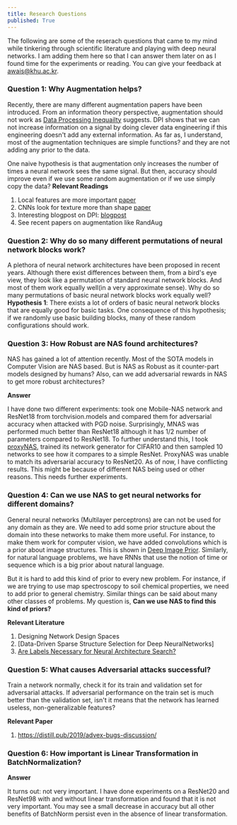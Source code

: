 ```yaml
---
title: Research Questions
published: True
---
```


The following are some of the reserach questions that came to my mind while tinkering through scientific literature and playing with deep neural networks. I am adding them here so that I can answer them later on as I found time for the experiments or reading. You can give your feedback at awais@khu.ac.kr. 

### Question 1: Why Augmentation helps?
Recently, there are many different augmentation papers have been introduced. From an information theory perspective, augmentation should not work as [Data Processing Inequailty](https://en.wikipedia.org/wiki/Data_processing_inequality) suggests. DPI shows that we can not increase information on a signal by doing clever data engineering if this engineering doesn't add any external information. As far as, I understand, most of the augmentation techniques are simple functions? and they are not adding any prior to the data.

One naive hypothesis is that augmentation only increases the number of times a neural network sees the same signal. But then, accuracy should improve even if we use some random augmentation or if we use simply copy the data? 
**Relevant Readings**
1. Local features are more important [paper](https://openreview.net/forum?id=SkfMWhAqYQ) 
2. CNNs look for texture more than shape [paper](https://openreview.net/forum?id=Bygh9j09KX)
3. Interesting blogpost on DPI: [blogpost](https://medium.com/@akelleh/the-data-processing-inequality-da242b40800b)
4. See recent papers on augmentation like RandAug

### Question 2: Why do so many different permutations of neural network blocks work?
A plethora of neural network architectures have been proposed in recent years. Although there exist differences between them, from a bird's eye view, they look like a permutation of standard neural network blocks. And most of them work equally well(in a very approximate sense). Why do so many permutations of basic neural network blocks work equally well?
**Hypothesis 1**: There exists a lot of orders of basic neural network blocks that are equally good for basic tasks. One consequence of this hypothesis; if we randomly use basic building blocks, many of these random configurations should work. 

### Question 3: How Robust are NAS found architectures? 
NAS has gained a lot of attention recently. Most of the SOTA models in Computer Vision are NAS based. But is NAS as Robust as it counter-part models designed by humans? Also, can we add adversarial rewards in NAS to get more robust architectures? 

**Answer**

 I have done two different experiments: took one Mobile-NAS network and ResNet18 from torchvision.models and compared them for adversarial accuracy when attacked with PGD noise. Surprisingly, MNAS was performed much better than ResNet18 although it has 1/2 number of parameters compared to ResNet18. To further understand this, I took [proxyNAS](https://arxiv.org/abs/1802.03268), trained its network generator for CIFAR10 and then sampled 10 networks to see how it compares to a simple ResNet. ProxyNAS was unable to match its adversarial accuracy to ResNet20. As of now, I have conflicting results. This might be because of different NAS being used or other reasons. This needs further experiments. 

### Question 4: Can we use NAS to get neural networks for different domains? 
General neural networks (Multilayer perceptrons) are can not be used for any domain as they are. We need to add some prior structure about the domain into these networks to make them more useful. For instance, to make them work for computer vision, we have added convolutions which is a prior about image structures. This is shown in [Deep Image Prior](https://dmitryulyanov.github.io/deep_image_prior). Similarly, for natural language problems, we have RNNs that use the notion of time or sequence which is a big prior about natural language. 

But it is hard to add this kind of prior to every new problem. For instance, if we are trying to use map spectroscopy to soil chemical properties, we need to add prior to general chemistry. Similar things can be said about many other classes of problems. My question is, **Can we use NAS to find this kind of priors?**

**Relevant Literature** 
1. Designing Network Design Spaces
2. [Data-Driven Sparse Structure Selection for Deep NeuralNetworks]
3. [Are Labels Necessary for Neural Architecture Search?](https://arxiv.org/pdf/2003.12056.pdf)

### Question 5: What causes Adversarial attacks successful?
Train a network normally, check it for its train and validation set for adversarial attacks. If adversarial performance on the train set is much better than the validation set, isn't it means that the network has learned useless, non-generalizable features? 

**Relevant Paper**
1. https://distill.pub/2019/advex-bugs-discussion/

### Question 6: How important is Linear Transformation in BatchNormalization?

**Answer**

It turns out: not very important. I have done experiments on a ResNet20 and ResNet98 with and without linear transformation and found that it is not very important. You may see a small decrease in accuracy but all other benefits of BatchNorm persist even in the absence of linear transformation. 
